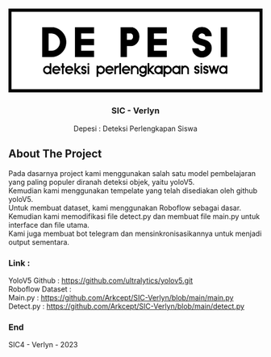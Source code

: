 <a name="readme-top"></a>
<!-- PROJECT LOGO -->
<br />
<div align="center">
  <a href="https://github.com/Arkcept/SIC-Verlyn.git">
    <img src="depesilogo.png" alt="Logo">
  </a>

  <h3 align="center">SIC - Verlyn</h3>

  <p align="center">
    Depesi : Deteksi Perlengkapan Siswa
  </p>
</div>


<!-- ABOUT THE PROJECT -->
## About The Project

Pada dasarnya project kami menggunakan salah satu model pembelajaran yang paling populer diranah deteksi objek, yaitu yoloV5.
<br>
Kemudian kami menggunakan tempelate yang telah disediakan oleh github yoloV5.
<br>
Untuk membuat dataset, kami menggunakan Roboflow sebagai dasar.
<br>
Kemudian kami memodifikasi file detect.py dan membuat file main.py untuk interface dan file utama.
<br>
Kami juga membuat bot telegram dan mensinkronisasikannya untuk menjadi output sementara.


### Link :

YoloV5 Github : https://github.com/ultralytics/yolov5.git
<br>
Roboflow Dataset :
<br>
Main.py : https://github.com/Arkcept/SIC-Verlyn/blob/main/main.py
<br>
Detect.py : https://github.com/Arkcept/SIC-Verlyn/blob/main/detect.py

### End
SIC4 - Verlyn - 2023


